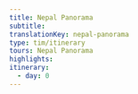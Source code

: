 ```yaml
---
title: Nepal Panorama
subtitle: 
translationKey: nepal-panorama
type: tim/itinerary
tours: Nepal Panorama
highlights: 
itinerary: 
  - day: 0
---
```

